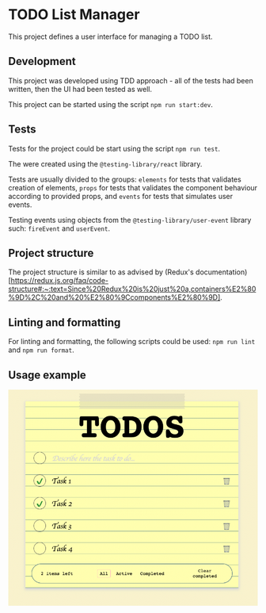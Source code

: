 # TODO List Manager

This project defines a user interface for managing a TODO list.

## Development

This project was developed using TDD approach - all of the tests had been written, then the UI had been tested as well.

This project can be started using the script `npm run start:dev`.

## Tests

Tests for the project could be start using the script `npm run test`.

The were created using the `@testing-library/react` library.

Tests are usually divided to the groups: `elements` for tests that validates creation of elements, `props` for tests that validates the component behaviour according to provided props, and `events` for tests that simulates user events.

Testing events using objects from the `@testing-library/user-event` library such: `fireEvent` and `userEvent`.

## Project structure

The project structure is similar to as advised by (Redux's documentation)[https://redux.js.org/faq/code-structure#:~:text=Since%20Redux%20is%20just%20a,containers%E2%80%9D%2C%20and%20%E2%80%9Ccomponents%E2%80%9D].

## Linting and formatting

For linting and formatting, the following scripts could be used: `npm run lint` and `npm run format`.

## Usage example

![usage example](./docs/assets/usage-example.png)
